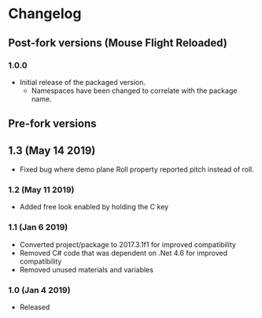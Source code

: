 ﻿# Changelog

## Post-fork versions (Mouse Flight Reloaded)

### 1.0.0

 * Initial release of the packaged version.
   * Namespaces have been changed to correlate with the package name.

## Pre-fork versions

## 1.3 (May 14 2019)

- Fixed bug where demo plane Roll property reported pitch instead of roll.

### 1.2 (May 11 2019)

- Added free look enabled by holding the C key

### 1.1 (Jan 6 2019)

- Converted project/package to 2017.3.1f1 for improved compatibility
- Removed C# code that was dependent on .Net 4.6 for improved compatibility
- Removed unused materials and variables

### 1.0 (Jan 4 2019)

- Released
